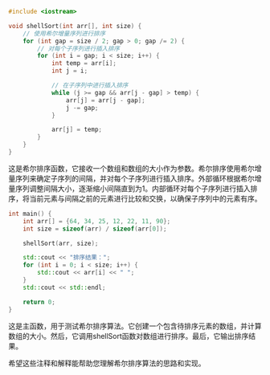 ```cpp
#include <iostream>

void shellSort(int arr[], int size) {
    // 使用希尔增量序列进行排序
    for (int gap = size / 2; gap > 0; gap /= 2) {
        // 对每个子序列进行插入排序
        for (int i = gap; i < size; i++) {
            int temp = arr[i];
            int j = i;

            // 在子序列中进行插入排序
            while (j >= gap && arr[j - gap] > temp) {
                arr[j] = arr[j - gap];
                j -= gap;
            }

            arr[j] = temp;
        }
    }
}
```
这是希尔排序函数，它接收一个数组和数组的大小作为参数。希尔排序使用希尔增量序列来确定子序列的间隔，并对每个子序列进行插入排序。外部循环根据希尔增量序列调整间隔大小，逐渐缩小间隔直到为1。内部循环对每个子序列进行插入排序，将当前元素与间隔之前的元素进行比较和交换，以确保子序列中的元素有序。

```cpp
int main() {
    int arr[] = {64, 34, 25, 12, 22, 11, 90};
    int size = sizeof(arr) / sizeof(arr[0]);

    shellSort(arr, size);

    std::cout << "排序结果：";
    for (int i = 0; i < size; i++) {
        std::cout << arr[i] << " ";
    }
    std::cout << std::endl;

    return 0;
}
```
这是主函数，用于测试希尔排序算法。它创建一个包含待排序元素的数组，并计算数组的大小。然后，它调用shellSort函数对数组进行排序。最后，它输出排序结果。

希望这些注释和解释能帮助您理解希尔排序算法的思路和实现。